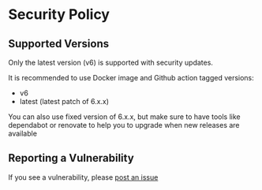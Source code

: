 # Security Policy

## Supported Versions

Only the latest version (v6) is supported with security updates.

It is recommended to use Docker image and Github action tagged versions:

- v6
- latest (latest patch of 6.x.x)

You can also use fixed version of 6.x.x, but make sure to have tools like dependabot or renovate to help you to upgrade when new releases are available

## Reporting a Vulnerability

If you see a vulnerability, please [post an issue](https://github.com/oxsecurity/megalinter/issues)

